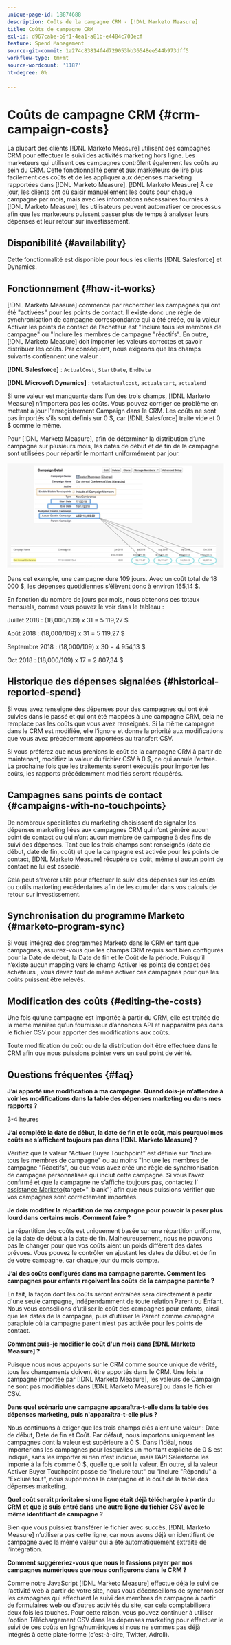 ```yaml
---
unique-page-id: 18874688
description: Coûts de la campagne CRM - [!DNL Marketo Measure]
title: Coûts de campagne CRM
exl-id: d967cabe-b9f1-4ea1-a81b-e4484c703ecf
feature: Spend Management
source-git-commit: 1a274c83814f4d729053bb36548ee544b973dff5
workflow-type: tm+mt
source-wordcount: '1187'
ht-degree: 0%

---
```


# Coûts de campagne CRM {#crm-campaign-costs}

La plupart des clients [!DNL Marketo Measure] utilisent des campagnes CRM pour effectuer le suivi des activités marketing hors ligne. Les marketeurs qui utilisent ces campagnes contrôlent également les coûts au sein du CRM. Cette fonctionnalité permet aux marketeurs de lire plus facilement ces coûts et de les appliquer aux dépenses marketing rapportées dans [!DNL Marketo Measure]. [!DNL Marketo Measure] À ce jour, les clients ont dû saisir manuellement les coûts pour chaque campagne par mois, mais avec les informations nécessaires fournies à [!DNL Marketo Measure], les utilisateurs peuvent automatiser ce processus afin que les marketeurs puissent passer plus de temps à analyser leurs dépenses et leur retour sur investissement.

## Disponibilité {#availability}

Cette fonctionnalité est disponible pour tous les clients [!DNL Salesforce] et Dynamics.

## Fonctionnement {#how-it-works}

[!DNL Marketo Measure] commence par rechercher les campagnes qui ont été &quot;activées&quot; pour les points de contact. Il existe donc une règle de synchronisation de campagne correspondante qui a été créée, ou la valeur Activer les points de contact de l’acheteur est &quot;Inclure tous les membres de campagne&quot; ou &quot;Inclure les membres de campagne &quot;réactifs&quot;. En outre, [!DNL Marketo Measure] doit importer les valeurs correctes et savoir distribuer les coûts. Par conséquent, nous exigeons que les champs suivants contiennent une valeur :

**[!DNL Salesforce]** : `ActualCost`, `StartDate`, `EndDate`

**[!DNL Microsoft Dynamics]** : `totalactualcost`, `actualstart`, `actualend`

Si une valeur est manquante dans l’un des trois champs, [!DNL Marketo Measure] n’importera pas les coûts. Vous pouvez corriger ce problème en mettant à jour l&#39;enregistrement Campaign dans le CRM. Les coûts ne sont pas importés s’ils sont définis sur 0 $, car [!DNL Salesforce] traite vide et 0 $ comme le même.

Pour [!DNL Marketo Measure], afin de déterminer la distribution d’une campagne sur plusieurs mois, les dates de début et de fin de la campagne sont utilisées pour répartir le montant uniformément par jour.

![](assets/1.jpg)

Dans cet exemple, une campagne dure 109 jours. Avec un coût total de 18 000 $, les dépenses quotidiennes s’élèvent donc à environ 165,14 $.

En fonction du nombre de jours par mois, nous obtenons ces totaux mensuels, comme vous pouvez le voir dans le tableau :

Juillet 2018 : (18,000/109) x 31 = 5 119,27 $

Août 2018 : (18,000/109) x 31 = 5 119,27 $

Septembre 2018 : (18,000/109) x 30 = 4 954,13 $

Oct 2018 : (18,000/109) x 17 = 2 807,34 $

## Historique des dépenses signalées {#historical-reported-spend}

Si vous avez renseigné des dépenses pour des campagnes qui ont été suivies dans le passé et qui ont été mappées à une campagne CRM, cela ne remplace pas les coûts que vous avez renseignés. Si la même campagne dans le CRM est modifiée, elle l’ignore et donne la priorité aux modifications que vous avez précédemment apportées au transfert CSV.

Si vous préférez que nous prenions le coût de la campagne CRM à partir de maintenant, modifiez la valeur du fichier CSV à 0 $, ce qui annule l’entrée. La prochaine fois que les traitements seront exécutés pour importer les coûts, les rapports précédemment modifiés seront récupérés.

## Campagnes sans points de contact {#campaigns-with-no-touchpoints}

De nombreux spécialistes du marketing choisissent de signaler les dépenses marketing liées aux campagnes CRM qui n’ont généré aucun point de contact ou qui n’ont aucun membre de campagne à des fins de suivi des dépenses. Tant que les trois champs sont renseignés (date de début, date de fin, coût) et que la campagne est activée pour les points de contact, [!DNL Marketo Measure] récupère ce coût, même si aucun point de contact ne lui est associé.

Cela peut s’avérer utile pour effectuer le suivi des dépenses sur les coûts ou outils marketing excédentaires afin de les cumuler dans vos calculs de retour sur investissement.

## Synchronisation du programme Marketo {#marketo-program-sync}

Si vous intégrez des programmes Marketo dans le CRM en tant que campagnes, assurez-vous que les champs CRM requis sont bien configurés pour la Date de début, la Date de fin et le Coût de la période. Puisqu’il n’existe aucun mapping vers le champ Activer les points de contact des acheteurs , vous devez tout de même activer ces campagnes pour que les coûts puissent être relevés.

## Modification des coûts {#editing-the-costs}

Une fois qu’une campagne est importée à partir du CRM, elle est traitée de la même manière qu’un fournisseur d’annonces API et n’apparaîtra pas dans le fichier CSV pour apporter des modifications aux coûts.

Toute modification du coût ou de la distribution doit être effectuée dans le CRM afin que nous puissions pointer vers un seul point de vérité.

## Questions fréquentes {#faq}

**J’ai apporté une modification à ma campagne. Quand dois-je m’attendre à voir les modifications dans la table des dépenses marketing ou dans mes rapports ?**

3-4 heures

**J’ai complété la date de début, la date de fin et le coût, mais pourquoi mes coûts ne s’affichent toujours pas dans [!DNL Marketo Measure] ?**

Vérifiez que la valeur &quot;Activer Buyer Touchpoint&quot; est définie sur &quot;Inclure tous les membres de campagne&quot; ou au moins &quot;Inclure les membres de campagne &quot;Réactifs&quot;, ou que vous avez créé une règle de synchronisation de campagne personnalisée qui inclut cette campagne. Si vous l’avez confirmé et que la campagne ne s’affiche toujours pas, contactez l’ [assistance Marketo](https://nation.marketo.com/t5/support/ct-p/Support){target="_blank"} afin que nous puissions vérifier que vos campagnes sont correctement importées.

**Je dois modifier la répartition de ma campagne pour pouvoir la peser plus lourd dans certains mois. Comment faire ?**

La répartition des coûts est uniquement basée sur une répartition uniforme, de la date de début à la date de fin. Malheureusement, nous ne pouvons pas le changer pour que vos coûts aient un poids différent des dates prévues. Vous pouvez le contrôler en ajustant les dates de début et de fin de votre campagne, car chaque jour du mois compte.

**J’ai des coûts configurés dans ma campagne parente. Comment les campagnes pour enfants reçoivent les coûts de la campagne parente ?**

En fait, la façon dont les coûts seront entraînés sera directement à partir d&#39;une seule campagne, indépendamment de toute relation Parent ou Enfant. Nous vous conseillons d’utiliser le coût des campagnes pour enfants, ainsi que les dates de la campagne, puis d’utiliser le Parent comme campagne parapluie où la campagne parent n’est pas activée pour les points de contact.

**Comment puis-je modifier le coût d&#39;un mois dans [!DNL Marketo Measure] ?**

Puisque nous nous appuyons sur le CRM comme source unique de vérité, tous les changements doivent être apportés dans le CRM. Une fois la campagne importée par [!DNL Marketo Measure], les valeurs de Campaign ne sont pas modifiables dans [!DNL Marketo Measure] ou dans le fichier CSV.

**Dans quel scénario une campagne apparaîtra-t-elle dans la table des dépenses marketing, puis n&#39;apparaîtra-t-elle plus ?**

Nous continuons à exiger que les trois champs clés aient une valeur : Date de début, Date de fin et Coût. Par défaut, nous importons uniquement les campagnes dont la valeur est supérieure à 0 $. Dans l’idéal, nous importerions les campagnes pour lesquelles un montant explicite de 0 $ est indiqué, sans les importer si rien n’est indiqué, mais l’API Salesforce les importe à la fois comme 0 $, quelle que soit la valeur. En outre, si la valeur Activer Buyer Touchpoint passe de &quot;Inclure tout&quot; ou &quot;Inclure &quot;Répondu&quot; à &quot;Exclure tout&quot;, nous supprimons la campagne et le coût de la table des dépenses marketing.

**Quel coût serait prioritaire si une ligne était déjà téléchargée à partir du CRM et que je suis entré dans une autre ligne du fichier CSV avec le même identifiant de campagne ?**

Bien que vous puissiez transférer le fichier avec succès, [!DNL Marketo Measure] n’utilisera pas cette ligne, car nous avons déjà un identifiant de campagne avec la même valeur qui a été automatiquement extraite de l’intégration.

**Comment suggéreriez-vous que nous le fassions payer par nos campagnes numériques que nous configurons dans le CRM ?**

Comme notre JavaScript [!DNL Marketo Measure] effectue déjà le suivi de l’activité web à partir de votre site, nous vous déconseillons de synchroniser les campagnes qui effectuent le suivi des membres de campagne à partir de formulaires web ou d’autres activités du site, car cela comptabilisera deux fois les touches. Pour cette raison, vous pouvez continuer à utiliser l’option Téléchargement CSV dans les dépenses marketing pour effectuer le suivi de ces coûts en ligne/numériques si nous ne sommes pas déjà intégrés à cette plate-forme (c’est-à-dire, Twitter, Adroll).
